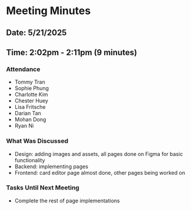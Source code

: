 # Meeting Minutes
## Date: 5/21/2025
## Time: 2:02pm - 2:11pm (9 minutes)
### Attendance
- Tommy Tran
- Sophie Phung
- Charlotte Kim
- Chester Huey
- Lisa Fritsche
- Darian Tan
- Mohan Dong
- Ryan Ni
  
### What Was Discussed
- Design: adding images and assets, all pages done on Figma for basic functionality
- Backend: implementing pages
- Frontend: card editor page almost done, other pages being worked on
  
### Tasks Until Next Meeting
- Complete the rest of page implementations
